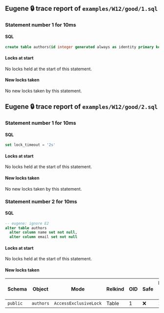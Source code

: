 ## Eugene 🔒 trace report of `examples/W12/good/1.sql`



### Statement number 1 for 10ms

#### SQL

```sql
create table authors(id integer generated always as identity primary key, name text, email text)
```

#### Locks at start

No locks held at the start of this statement.

#### New locks taken

No new locks taken by this statement.



## Eugene 🔒 trace report of `examples/W12/good/2.sql`



### Statement number 1 for 10ms

#### SQL

```sql
set lock_timeout = '2s'
```

#### Locks at start

No locks held at the start of this statement.

#### New locks taken

No new locks taken by this statement.



### Statement number 2 for 10ms

#### SQL

```sql
-- eugene: ignore E2
alter table authors
  alter column name set not null,
  alter column email set not null
```

#### Locks at start

No locks held at the start of this statement.

#### New locks taken

| Schema | Object | Mode | Relkind | OID | Safe | Duration held (ms) |
|--------|--------|------|---------|-----|------|--------------------|
| `public` | `authors` | `AccessExclusiveLock` | Table | 1 | ❌ | 10 |



